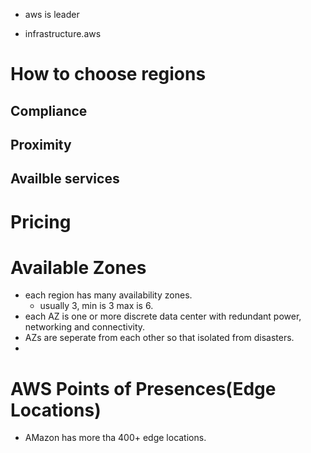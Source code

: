 * aws is leader

* infrastructure.aws


# How to choose regions

## Compliance

## Proximity

## Availble services

# Pricing


# Available Zones
- each region has many availability zones.
	- usually 3, min is 3 max is 6.
- each AZ is one or more discrete data center with redundant power, networking and connectivity.
- AZs are seperate from each other so that isolated from disasters.
- 

# AWS Points of Presences(Edge Locations)
- AMazon has more tha 400+ edge locations.


